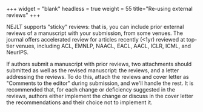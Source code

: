 +++
widget = "blank"
headless = true
weight = 55
title="Re-using external reviews"
+++


NEJLT supports "sticky" reviews: that is, you can include prior external reviews of a manuscript with your submission, from some venues. The journal offers accelerated review for articles recently (<1yr) reviewed at top-tier venues, including ACL, EMNLP, NAACL, EACL, AACL, ICLR, ICML, and NeurIPS.

If authors submit a manuscript with prior reviews, two attachments should submitted as well as the revised manuscript: the reviews, and a letter addressing the reviews.
To do this, attach the reviews and cover letter as "Comments to the editor" during submission, and we'll handle the rest.
It is recommended that, for each change or deficiency suggested in the reviews, authors either implement the change or discuss in the cover letter the recommendations and their choice not to implement it.

